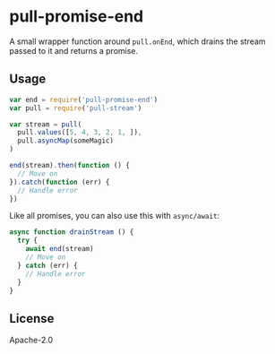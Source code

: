 # pull-promise-end

A small wrapper function around `pull.onEnd`, which drains the stream passed to it and returns a promise.

## Usage

```js
var end = require('pull-promise-end')
var pull = require('pull-stream')

var stream = pull(
  pull.values([5, 4, 3, 2, 1, ]),
  pull.asyncMap(someMagic)
)

end(stream).then(function () {
  // Move on
}).catch(function (err) {
  // Handle error
})
```

Like all promises, you can also use this with `async/await`:

```js
async function drainStream () {
  try {
    await end(stream)
    // Move on
  } catch (err) {
    // Handle error
  }
}
```

## License

Apache-2.0
